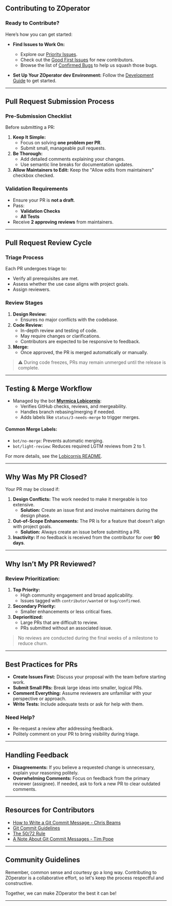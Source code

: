 ## **Contributing to ZOperator**

### Ready to Contribute?

Here’s how you can get started:

- **Find Issues to Work On:**

  - Explore our [Priority Issues](https://github.com/berrybytes/zoperator/issues).
  - Check out the [Good First Issues](https://github.com/berrybytes/zoperator/issues?q=is%3Aissue+is%3Aopen+label%3A%22good+first+issue%22) for new contributors.
  - Browse the list of [Confirmed Bugs](https://github.com/berrybytes/zoperator/issues?q=is%3Aissue+is%3Aopen+label%3Abug+label%3Aconfirmed) to help us squash those bugs.

- **Set Up Your ZOperator dev Environment:**
  Follow the [Development Guide](https://github.com/berrybytes/zoperator/blob/main/docs/content/contributing/development-guide.md) to get started.

---

## **Pull Request Submission Process**

### **Pre-Submission Checklist**

Before submitting a PR:

1. **Keep It Simple:**
   - Focus on solving **one problem per PR**.
   - Submit small, manageable pull requests.
2. **Be Thorough:**
   - Add detailed comments explaining your changes.
   - Use semantic line breaks for documentation updates.
3. **Allow Maintainers to Edit:**
   Keep the "Allow edits from maintainers" checkbox checked.

### **Validation Requirements**

- Ensure your PR is **not a draft**.
- Pass:
  - **Validation Checks**
  - **All Tests**
- Receive **2 approving reviews** from maintainers.

---

## **Pull Request Review Cycle**

### **Triage Process**

Each PR undergoes triage to:

- Verify all prerequisites are met.
- Assess whether the use case aligns with project goals.
- Assign reviewers.

### **Review Stages**

1. **Design Review:**
   - Ensures no major conflicts with the codebase.
2. **Code Review:**
   - In-depth review and testing of code.
   - May require changes or clarifications.
   - Contributors are expected to be responsive to feedback.
3. **Merge:**
   - Once approved, the PR is merged automatically or manually.

> ⚠️ During code freezes, PRs may remain unmerged until the release is complete.

---

## **Testing & Merge Workflow**

- Managed by the bot **[Myrmica Lobicornis](https://github.com/traefik/lobicornis)**:
  - Verifies GitHub checks, reviews, and mergeability.
  - Handles branch rebasing/merging if needed.
  - Adds labels like `status/3-needs-merge` to trigger merges.

#### Common Merge Labels:

- `bot/no-merge`: Prevents automatic merging.
- `bot/light-review`: Reduces required LGTM reviews from 2 to 1.

For more details, see the [Lobicornis README](https://github.com/traefik/lobicornis).

---

## **Why Was My PR Closed?**

Your PR may be closed if:

1. **Design Conflicts:**
   The work needed to make it mergeable is too extensive.
   - **Solution:** Create an issue first and involve maintainers during the design phase.
2. **Out-of-Scope Enhancements:**
   The PR is for a feature that doesn't align with project goals.
   - **Solution:** Always create an issue before submitting a PR.
3. **Inactivity:**
   If no feedback is received from the contributor for over **90 days**.

---

## **Why Isn’t My PR Reviewed?**

### Review Prioritization:

1. **Top Priority:**
   - High community engagement and broad applicability.
   - Issues tagged with `contributor/wanted` or `bug/confirmed`.
2. **Secondary Priority:**
   - Smaller enhancements or less critical fixes.
3. **Deprioritized:**
   - Large PRs that are difficult to review.
   - PRs submitted without an associated issue.

> No reviews are conducted during the final weeks of a milestone to reduce churn.

---

## **Best Practices for PRs**

- **Create Issues First:**
  Discuss your proposal with the team before starting work.
- **Submit Small PRs:**
  Break large ideas into smaller, logical PRs.
- **Comment Everything:**
  Assume reviewers are unfamiliar with your perspective or approach.
- **Write Tests:**
  Include adequate tests or ask for help with them.

### Need Help?

- Re-request a review after addressing feedback.
- Politely comment on your PR to bring visibility during triage.

---

## **Handling Feedback**

- **Disagreements:**
  If you believe a requested change is unnecessary, explain your reasoning politely.
- **Overwhelming Comments:**
  Focus on feedback from the primary reviewer (assignee). If needed, ask to fork a new PR to clear outdated comments.

---

## **Resources for Contributors**

- [How to Write a Git Commit Message - Chris Beams](https://chris.beams.io/posts/git-commit/)
- [Git Commit Guidelines](https://git-scm.com/book/en/v2/Distributed-Git-Contributing-to-a-Project)
- [The 50/72 Rule](https://preslav.me/2015/02/21/what-s-with-the-50-72-rule/)
- [A Note About Git Commit Messages - Tim Pope](https://tbaggery.com/2008/04/19/a-note-about-git-commit-messages.html)

---

## **Community Guidelines**

Remember, common sense and courtesy go a long way. Contributing to ZOperator is a collaborative effort, so let's keep the process respectful and constructive.

Together, we can make ZOperator the best it can be!

---
